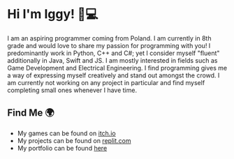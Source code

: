 # Hi I'm Iggy! 👋💻
I am an aspiring programmer coming from Poland. I am currently in 8th grade and would love to share my passion for programming with you! I predominantly work in Python, C++ and C#; yet I consider myself "fluent" additionally in Java, Swift and JS. I am mostly interested in fields such as Game Development and Electrical Engineering. I find programming gives me a way of expressing myself creatively and stand out amongst the crowd. I am currently not working on any project in particular and find myself completing small ones whenever I have time.

## Find Me 🌍
- My games can be found on <a href="https://iggylikestocode.itch.io/">itch.io</a>
- My projects can be found on <a href="https://replit.com/@IggyLikesToCode">replit.com</a>
- My portfolio can be found <a href="https://portfolio.iggylikestocode.repl.co/">here</a>

<!--
**IggyLikesToCode/IggyLikesToCode** is a ✨ _special_ ✨ repository because its `README.md` (this file) appears on your GitHub profile.

Here are some ideas to get you started:

- 🔭 I’m currently working on ...
- 🌱 I’m currently learning ...
- 👯 I’m looking to collaborate on ...
- 🤔 I’m looking for help with ...
- 💬 Ask me about ...
- 📫 How to reach me: ...
- 😄 Pronouns: ...
- ⚡ Fun fact: ...
-->

